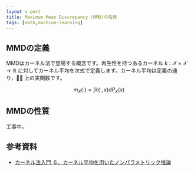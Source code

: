 ```yaml
---
layout : post
title: Maximum Mean Discrepancy (MMD)の性質
tags: [math,machine-learning]
---
```


## MMDの定義

MMDはカーネル法で登場する概念です。再生性を持つあるカーネル $k:\mathcal{X}\times\mathcal{X}\to\mathbb{R}$ に対してカーネル平均を次式で定義します。カーネル平均は定義の通り，$\mathcal{X}$ 上の実関数です。

$$
m_{X}(\cdot)=\int k(\cdot, x)dP_X(x)
$$

## MMDの性質

工事中。

## 参考資料

- [カーネル法入門
６．カーネル平均を用いたノンパラメトリック推論](https://www.ism.ac.jp/~fukumizu/OsakaU2014/OsakaU_6kernelMean.pdf)
